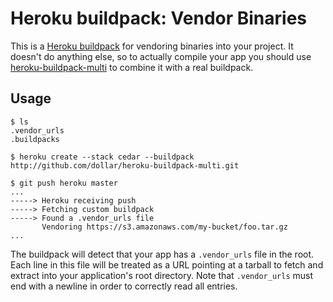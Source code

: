 Heroku buildpack: Vendor Binaries
=================================

This is a [Heroku buildpack](http://devcenter.heroku.com/articles/buildpacks) for vendoring binaries into your project. It doesn't do anything else, so to actually compile your app you should use [heroku-buildpack-multi](https://github.com/ddollar/heroku-buildpack-multi) to combine it with a real buildpack.

Usage
-----

    $ ls
    .vendor_urls
    .buildpacks

    $ heroku create --stack cedar --buildpack http://github.com/dollar/heroku-buildpack-multi.git

    $ git push heroku master
    ...
    -----> Heroku receiving push
    -----> Fetching custom buildpack
    -----> Found a .vendor_urls file
           Vendoring https://s3.amazonaws.com/my-bucket/foo.tar.gz
    ...

The buildpack will detect that your app has a `.vendor_urls` file in the root. Each line in this file will be treated as a URL pointing at a tarball to fetch and extract into your application's root directory. Note that `.vendor_urls` must end with a newline in order to correctly read all entries.

